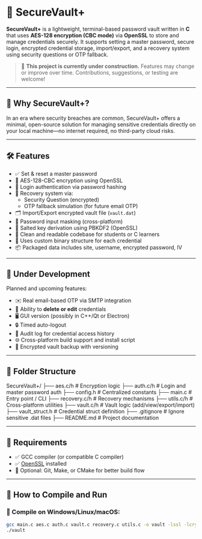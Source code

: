 ﻿# 🔐 SecureVault+

**SecureVault+** is a lightweight, terminal-based password vault written in **C** that uses **AES-128 encryption (CBC mode)** via **OpenSSL** to store and manage credentials securely. It supports setting a master password, secure login, encrypted credential storage, import/export, and a recovery system using security questions or OTP fallback.

> 🚧 **This project is currently under construction.** Features may change or improve over time. Contributions, suggestions, or testing are welcome!

---

## 📌 Why SecureVault+?

In an era where security breaches are common, SecureVault+ offers a minimal, open-source solution for managing sensitive credentials directly on your local machine—no internet required, no third-party cloud risks.

---

## 🛠 Features

- ✅ Set & reset a master password
- 🔐 AES-128-CBC encryption using OpenSSL
- 👤 Login authentication via password hashing
- 🔄 Recovery system via:
  - Security Question (encrypted)
  - OTP fallback simulation (for future email OTP)
- 🗂 Import/Export encrypted vault file (`vault.dat`)
- 🤫 Password input masking (cross-platform)
- 🔢 Salted key derivation using PBKDF2 (OpenSSL)
- 📜 Clean and readable codebase for students or C learners
- 🧱 Uses custom binary structure for each credential
- 📦 Packaged data includes site, username, encrypted password, IV

---

## 🧪 Under Development

Planned and upcoming features:

- ✉️ Real email-based OTP via SMTP integration
- 🧹 Ability to **delete or edit** credentials
- 🖥️ GUI version (possibly in C++/Qt or Electron)
- 🔒 Timed auto-logout
- 🧾 Audit log for credential access history
- 🌐 Cross-platform build support and install script
- 📁 Encrypted vault backup with versioning

---

## 📂 Folder Structure

SecureVault+/
├── aes.c/h # Encryption logic
├── auth.c/h # Login and master password auth
├── config.h # Centralized constants
├── main.c # Entry point / CLI
├── recovery.c/h # Recovery mechanisms
├── utils.c/h # Cross-platform utilities
├── vault.c/h # Vault logic (add/view/export/import)
├── vault_struct.h # Credential struct definition
├── .gitignore # Ignore sensitive .dat files
├── README.md # Project documentation


---

## 🧪 Requirements

- ✅ GCC compiler (or compatible C compiler)
- ✅ [OpenSSL](https://www.openssl.org/) installed
- 🔀 Optional: Git, Make, or CMake for better build flow

---

## 🚀 How to Compile and Run

### 🔧 Compile on Windows/Linux/macOS:

```bash
gcc main.c aes.c auth.c vault.c recovery.c utils.c -o vault -lssl -lcrypto
./vault
